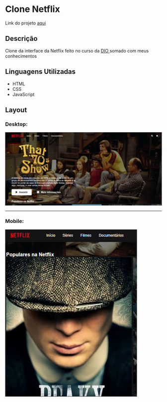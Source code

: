 # Clone Netflix

<p>Link do projeto <a href="https://viniciuseduardo0.github.io/project-netflix/" target="_blank">aqui</a></p>

## Descrição

<p> Clone da interface da Netflix feito no curso da <a  href="https://web.dio.me/browse"> DIO </a> somado com meus conhecimentos</p>

## Linguagens Utilizadas
- HTML
- CSS
- JavaScript

## Layout 
### Desktop:
<img src="img/desktopNet.PNG">


<hr>

### Mobile:
<img src="img/mobileNet.PNG">
